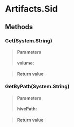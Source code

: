 ﻿


# Artifacts.Sid

## Methods


### Get(System.String)

> #### Parameters
> **volume:** 

> #### Return value
> 

### GetByPath(System.String)

> #### Parameters
> **hivePath:** 

> #### Return value
> 